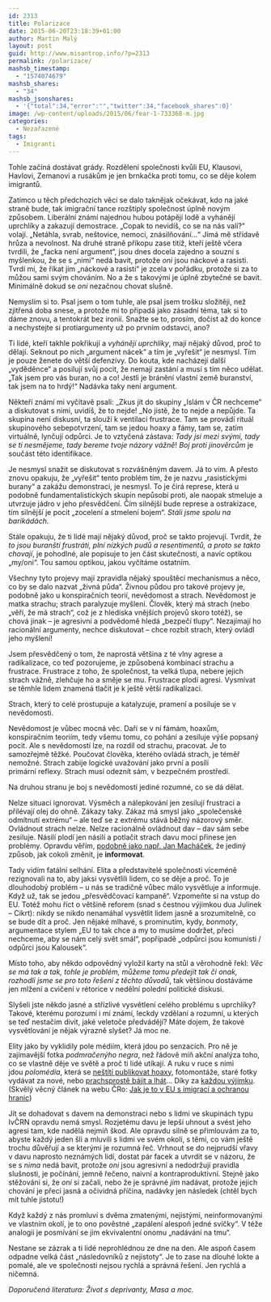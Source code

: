 ```yaml
---
id: 2313
title: Polarizace
date: 2015-06-20T23:18:39+01:00
author: Martin Malý
layout: post
guid: http://www.misantrop.info/?p=2313
permalink: /polarizace/
mashsb_timestamp:
  - "1574074679"
mashsb_shares:
  - "34"
mashsb_jsonshares:
  - '{"total":34,"error":"","twitter":34,"facebook_shares":0}'
image: /wp-content/uploads/2015/06/fear-1-733368-m.jpg
categories:
  - Nezařazené
tags:
  - Imigranti
---
```

Tohle začíná dostávat grády. Rozdělení společnosti kvůli EU, Klausovi, Havlovi, Zemanovi a rusákům je jen brnkačka proti tomu, co se děje kolem imigrantů.

<!--more-->

Zatímco u těch předchozích věcí se dalo taknějak očekávat, kdo na jaké straně bude, tak imigrační tance rozštíply společnost úplně novým způsobem. Liberální známí najednou hubou potápějí lodě a vyhánějí uprchlíky a zakazují demostrace. &#8222;Copak to nevidíš, co se na nás valí?&#8220; volají. &#8222;Netáhla, svrab, neštovice, nemoci, znásilňování&#8230;&#8220; Jímá mě střídavě hrůza a nevolnost. Na druhé straně příkopu zase titíž, kteří ještě včera tvrdili, že &#8222;facka není argument&#8220;, jsou dnes docela zajedno a souzní s myšlenkou, že se s &#8222;nimi&#8220; nedá bavit, protože _oni_ jsou náckové a rasisti. Tvrdí mi, že říkat jim &#8222;náckové a rasisti&#8220; je zcela v pořádku, protože si za to můžou sami svým chováním. No a že s takovými je úplně zbytečné se bavit. Minimálně dokud se _oni_ nezačnou chovat slušně.

Nemyslím si to. Psal jsem o tom tuhle, ale psal jsem trošku složitěji, než zjitřená doba snese, a protože mi to připadá jako zásadní téma, tak si to dáme znovu, a tentokrát bez ironií. Snažte se to, prosím, dočíst až do konce a nechystejte si protiargumenty už po prvním odstavci, ano?

Ti lidé, kteří takhle pokřikují a _vyhánějí uprchlíky_, mají nějaký důvod, proč to dělají. Seknout po nich &#8222;argument nácek&#8220; a tím je &#8222;vyřešit&#8220; je nesmysl. Tím je pouze ženete do větší defenzívy. Do kouta, kde nacházejí další &#8222;vyděděnce&#8220; a posilují svůj pocit, že nemají zastání a musí s tím něco udělat. &#8222;Tak jsem pro vás buran, no a co! Jestli je bránění vlastní země buranství, tak jsem na to hrdý!&#8220; Nadávka taky není argument.

Někteří známí mi vyčítavě psali: _Zkus jít do skupiny &#8222;Islám v ČR nechceme&#8220; a diskutovat s nimi, uvidíš, že to nejde! _No jistě, že to nejde a nepůjde. Ta skupina není diskusní, ta slouží k ventilaci frustrace. Tam se provádí rituál skupinového sebepotvrzení, tam se jedou hoaxy a fámy, tam se, zatím virtuálně, lynčují odpůrci. Je to vztyčená zástava: _Tady jsi mezi svými, tady se ti nesmějeme, tady bereme tvoje názory vážně_! _Boj proti jinověrcům_ je součást této identifikace.

Je nesmysl snažit se diskutovat s rozvášněným davem. Já to vím. A přesto znovu opakuju, že &#8222;vyřešit&#8220; tento problém tím, že je nazvu &#8222;rasistickými burany&#8220; a zakážu demonstraci, je nesmysl. To je čirá represe, která u podobně fundamentalistických skupin nepůsobí proti, ale naopak stmeluje a utvrzuje jádro v jeho přesvědčení. Čím silnější bude represe a ostrakizace, tím silnější je pocit &#8222;zocelení a stmelení bojem&#8220;. _Stáli jsme spolu na barikádách._

Stále opakuju, že ti lidé mají nějaký důvod, proč se takto projevují. Tvrdit, že _to jsou buranští frustráti, plní nízkých pudů a resentimentů, a proto se takto chovají_, je pohodlné, ale popisuje to jen část skutečnosti, a navíc optikou &#8222;my/oni&#8220;. Tou samou optikou, jakou vyčítáme ostatním.

Všechny tyto projevy mají zpravidla nějaký spouštěcí mechanismus a něco, co by se dalo nazvat &#8222;živná půda&#8220;. Živnou půdou pro takové projevy je, podobně jako u konspiračních teorií, nevědomost a strach. Nevědomost je matka strachu; strach paralyzuje myšlení. Člověk, který má strach (nebo &#8222;věří, že má strach&#8220;, což je z hlediska vnějších projevů skoro totéž), se chová jinak &#8211; je agresivní a podvědomě hledá &#8222;bezpečí tlupy&#8220;. Nezajímají ho racionální argumenty, nechce diskutovat &#8211; chce rozbít strach, který ovládl jeho myšlení!

Jsem přesvědčený o tom, že naprostá většina z té vlny agrese a radikalizace, co teď pozorujeme, je způsobená kombinací strachu a frustrace. Frustrace z toho, že společnost, ta velká tlupa, nebere jejich strach vážně, zlehčuje ho a směje se mu. Frustrace plodí agresi. Vysmívat se těmhle lidem znamená tlačit je k ještě větší radikalizaci.

Strach, který to celé prostupuje a katalyzuje, pramení a posiluje se v nevědomosti.

Nevědomost je vůbec mocná věc. Daří se v ní fámám, hoaxům, konspiračním teoriím, tedy všemu tomu, co pohání a zesiluje výše popsaný pocit. Ale s nevědomostí lze, na rozdíl od strachu, pracovat. Je to samozřejmě těžké. Poučovat člověka, kterého ovládá strach, je téměř nemožné. Strach zabije logické uvažování jako první a posílí primární reflexy. Strach musí odeznít sám, v bezpečném prostředí.

Na druhou stranu je boj s nevědomostí jediné rozumné, co se dá dělat.

Nelze situaci ignorovat. Výsměch a nálepkování jen zesilují frustraci a přilévají olej do ohně. Zákazy taky. Zákaz má smysl jako &#8222;společenské odmítnutí extrému&#8220; &#8211; ale teď se z extrému stává běžný názorový směr. Ovládnout strach nelze. Nelze racionálně ovládnout dav &#8211; dav sám sebe zesiluje. Násilí plodí jen násilí a potlačit strach davu mocí přinese jen problémy. Opravdu věřím, [podobně jako např. Jan Macháček](http://www.lidovky.cz/machacek-cesi-uprchlici-migrace-d3j-/monitor-jana-machacka.aspx?c=A150611_124252_monitor-jana-machacka_rof), že jediný způsob, jak cokoli změnit, je **informovat**.

Tady vidím fatální selhání. Elita a představitelé společnosti víceméně rezignovali na to, aby jaksi vysvětlili lidem, co se děje a proč. To je dlouhodobý problém &#8211; u nás se tradičně vůbec málo vysvětluje a informuje. Když už, tak se jedou &#8222;přesvědčovací kampaně&#8220;. Vzpomeňte si na vstup do EU. Totéž mohu říct o většině reforem (snad s čestnou výjimkou dua Julínek &#8211; Cikrt): nikdy se nikdo nenamáhal vysvětlit lidem jasně a srozumitelně, co se bude dít a proč. Jen nějaké mlhavé, s prominutím, kydy, _bonmoty_, argumentace stylem &#8222;EU to tak chce a my to musíme dodržet, přeci nechceme, aby se nám celý svět smál&#8220;, popřípadě &#8222;odpůrci jsou komunisti / odpůrci jsou Kalousek&#8220;.

Místo toho, aby někdo odpovědný vyložil karty na stůl a věrohodně řekl: _Věc se má tak a tak, tohle je problém, můžeme tomu předejít tak či onak, rozhodli jsme se pro toto řešení z těchto důvodů_, tak většinou dostáváme jen mlžení a cvičení v rétorice v nedělní polední politické diskusi.

Slyšeli jste někdo jasné a střízlivé vysvětlení celého problému s uprchlíky? Takové, kterému porozumí i mí známí, leckdy vzdělaní a rozumní, u kterých se teď nestačím divit, jaké veletoče předvádějí? Máte dojem, že takové vysvětlování je nějak výrazně slyšet? Já moc ne.

Elity jako by vyklidily pole médiím, která jdou po senzacích. Pro ně je zajímavější fotka _podmračenýho negra_, než řádově míň akční analýza toho, co se vlastně děje ve světě a proč ti lidé utíkají. A ruku v ruce s nimi jdou _polomédia_, která se [neštítí publikovat hoaxy](https://dennikn.sk/165049/falosne-bilbordy-stare-fotky-nie-kazdy-status-utecencoch-pravdivy/), fotomontáže, staré fotky vydávat za nové, nebo [prachsprostě bájit a lhát](http://www.misantrop.info/stop-medialni-manipulaci/)&#8230; Díky za [každou výjimku](https://dennikn.sk/161366/utecenci-europa/?ref=in). (Skvělý věcný článek na webu ČRo: [Jak je to v EU s imigrací a ochranou hranic](http://www.rozhlas.cz/zpravy/data/_zprava/1502982))

Jít se dohadovat s davem na demonstraci nebo s lidmi ve skupinách typu IvČRN opravdu nemá smysl. Rozjetému davu je lepší uhnout a svést jeho agresi tam, kde nadělá nejmíň škod. Ale opravdu silně se přimlouvám za to, abyste každý jeden šli a mluvili s lidmi ve svém okolí, s těmi, co vám ještě trochu důvěřují a se kterými je rozumná řeč. Vrhnout se do nejprudší vřavy v davu naprosto neznámých lidí, dostat pár facek a utvrdit se v názoru, že se s _nima_ nedá bavit, protože _oni_ jsou agresivní a nedodržují pravidla slušnosti, je počínání, jemně řečeno, naivní a kontraproduktivní. Stejně jako stěžování si, že _oni_ si začali, nebo že je správné _jim_ nadávat, protože jejich chování je přeci jasná a očividná příčina, nadávky jen následek (chtěl bych mít tuhle jistotu!)

Když každý z nás promluví s dvěma zmatenými, nejistými, neinformovanými ve vlastním okolí, je to ono pověstné &#8222;zapálení alespoň jedné svíčky&#8220;. V téže analogii je posmívání se jim ekvivalentní onomu &#8222;nadávání na tmu&#8220;.

Nestane se zázrak a ti lidé neprohlédnou ze dne na den. Ale aspoň časem odpadne velká část &#8222;následovníků z nejistoty&#8220;. Je to zase na dlouhé lokte a pomalé, ale ve společnosti nejsou rychlá a správná řešení. Jen rychlá a ničemná.

_Doporučená literatura: Život s deprivanty, Masa a moc._